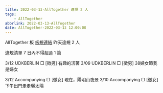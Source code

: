 ```yaml
---
title: 2022-03-13-AllTogether 違規 2 人
tags:
    - AllTogether
abbrlink: 2022-03-13-AllTogether
date: AllTogether-2022-03-13 12:00:00
---
```

AllTogether 板 [板規連結](https://www.ptt.cc/bbs/AllTogether/M.1643211430.A.5FB.html)
昨天違規 2 人
<!-- more -->

違規清單
7 日內不得超過 1 篇

3/12 UDKBERLIN □ [徵男] 有趣的活著
3/09 UDKBERLIN □ [徵男] 38婦女節我是婦女

3/12 Accompanying □ [徵女] 現在，陽明山夜景
3/10 Accompanying □ [徵女] 下午出門走走曬太陽